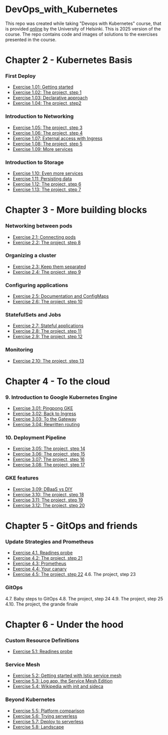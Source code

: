 # DevOps_with_Kubernetes

This repo was created while taking "Devops with Kubernetes" course, that is provided [online](https://devopswithkubernetes.com/) by the University of Helsinki. This is 2025 version of the course. The repo contains code and images of solutions to the exercises presented in the course.

# Chapter 2 - Kubernetes Basis

### First Deploy
- [Exercise 1.01: Getting started](https://github.com/bachthyaglx/devops_kubernetes/tree/main/1.1)
- [Exercise 1.02: The project, step 1](https://github.com/bachthyaglx/devops_kubernetes/tree/main/1.2)
- [Exercise 1.03: Declarative approach](https://github.com/bachthyaglx/devops_kubernetes/tree/main/1.3)
- [Exercise 1.04: The project, step2](https://github.com/bachthyaglx/devops_kubernetes/tree/main/1.4)

### Introduction to Networking
- [Exercise 1.05: The project, step 3](https://github.com/bachthyaglx/devops_kubernetes/tree/main/1.5)
- [Exercise 1.06: The project, step 4](https://github.com/bachthyaglx/devops_kubernetes/tree/main/1.6)
- [Exercise 1.07: External access with Ingress](https://github.com/bachthyaglx/devops_kubernetes/tree/main/1.7)
- [Exercise 1.08: The project, step 5](https://github.com/bachthyaglx/devops_kubernetes/tree/main/1.8)
- [Exercise 1.09: More services](https://github.com/bachthyaglx/devops_kubernetes/tree/main/1.9)

### Introduction to Storage
- [Exercise 1.10: Even more services](https://github.com/bachthyaglx/devops_kubernetes/tree/main/1.10)
- [Exercise 1.11: Persisting data](https://github.com/bachthyaglx/devops_kubernetes/tree/main/1.11)
- [Exercise 1.12: The project, step 6](https://github.com/bachthyaglx/devops_kubernetes/tree/main/1.12)
- [Exercise 1.13: The project, step 7](https://github.com/bachthyaglx/devops_kubernetes/tree/main/1.13)

# Chapter 3 - More building blocks

### Networking between pods
- [Exercise 2.1: Connecting pods](https://github.com/bachthyaglx/devops_kubernetes/tree/main/2.1)
- [Exercise 2.2: The project, step 8](https://github.com/bachthyaglx/devops_kubernetes/tree/main/2.2)

### Organizing a cluster
- [Exercise 2.3: Keep them separated](https://github.com/bachthyaglx/devops_kubernetes/tree/main/2.3)
- [Exercise 2.4: The project, step 9](https://github.com/bachthyaglx/devops_kubernetes/tree/main/2.4)

### Configuring applications
- [Exercise 2.5: Documentation and ConfigMaps](https://github.com/bachthyaglx/devops_kubernetes/tree/main/2.5)
- [Exercise 2.6: The project, step 10](https://github.com/bachthyaglx/devops_kubernetes/tree/main/2.6)

### StatefulSets and Jobs
- [Exercise 2.7: Stateful applications](https://github.com/bachthyaglx/devops_kubernetes/tree/main/2.7)
- [Exercise 2.8: The project, step 11](https://github.com/bachthyaglx/devops_kubernetes/tree/main/2.8)
- [Exercise 2.9: The project, step 12](https://github.com/bachthyaglx/devops_kubernetes/tree/main/2.9)

### Monitoring
- [Exercise 2.10: The project, step 13](https://github.com/bachthyaglx/devops_kubernetes/tree/main/2.10)

# Chapter 4 - To the cloud

### 9. Introduction to Google Kubernetes Engine
- [Exercise 3.01: Pingpong GKE](https://github.com/bachthyaglx/devops_kubernetes/tree/main/3.1)
- [Exercise 3.02: Back to Ingress](https://github.com/bachthyaglx/devops_kubernetes/tree/main/3.2)
- [Exercise 3.03: To the Gateway](https://github.com/bachthyaglx/devops_kubernetes/tree/main/3.3)
- [Exercise 3.04: Rewritten routing](https://github.com/bachthyaglx/devops_kubernetes/tree/main/3.4)

### 10. Deployment Pipeline
- [Exercise 3.05: The project, step 14](https://github.com/bachthyaglx/devops_kubernetes/tree/main/3.5)
- [Exercise 3.06: The project, step 15](https://github.com/bachthyaglx/devops_kubernetes/tree/main/3.6)
- [Exercise 3.07: The project, step 16](https://github.com/bachthyaglx/devops_kubernetes/tree/main/3.7)
- [Exercise 3.08: The project, step 17](https://github.com/bachthyaglx/devops_kubernetes/tree/main/3.8)

### GKE features
- [Exercise 3.09: DBaaS vs DIY](https://github.com/bachthyaglx/devops_kubernetes/tree/main/3.9)
- [Exercise 3.10: The project, step 18](https://github.com/bachthyaglx/devops_kubernetes/tree/main/3.10)
- [Exercise 3.11: The project, step 19](https://github.com/bachthyaglx/devops_kubernetes/tree/main/3.11)
- [Exercise 3.12: The project, step 20](https://github.com/bachthyaglx/devops_kubernetes/tree/main/3.12)

# Chapter 5 - GitOps and friends

### Update Strategies and Prometheus
- [Exercise 4.1. Readines probe](https://github.com/bachthyaglx/devops_kubernetes/tree/main/4.1)
- [Exercise 4.2: The project, step 21](https://github.com/bachthyaglx/devops_kubernetes/tree/main/4.2)
- [Exercise 4.3: Prometheus](https://github.com/bachthyaglx/devops_kubernetes/tree/main/4.3)
- [Exercise 4.4: Your canary](https://github.com/bachthyaglx/devops_kubernetes/tree/main/4.4)
- [Exercise 4.5: The project, step 22](https://github.com/bachthyaglx/devops_kubernetes/tree/main/4.5)
4.6. The project, step 23

### GitOps
4.7. Baby steps to GitOps
4.8. The project, step 24
4.9. The project, step 25
4.10. The project, the grande finale

# Chapter 6 - Under the hood

### Custom Resource Definitions
- [Exercise 5.1: Readines probe](https://github.com/bachthyaglx/devops_kubernetes/tree/main/5.1)

### Service Mesh
- [Exercise 5.2: Getting started with Istio service mesh](https://github.com/bachthyaglx/devops_kubernetes/tree/main/5.2)
- [Exercise 5.3: Log app, the Service Mesh Edition](https://github.com/bachthyaglx/devops_kubernetes/tree/main/5.3)
- [Exercise 5.4: Wikipedia with init and sideca](https://github.com/bachthyaglx/devops_kubernetes/tree/main/5.4)

### Beyond Kubernetes
- [Exercise 5.5: Platform comparison](https://github.com/bachthyaglx/devops_kubernetes/tree/main/5.5)
- [Exercise 5.6: Trying serverless](https://github.com/bachthyaglx/devops_kubernetes/tree/main/5.6)
- [Exercise 5.7: Deploy to serverless](https://github.com/bachthyaglx/devops_kubernetes/tree/main/5.7)
- [Exercise 5.8: Landscape](https://github.com/bachthyaglx/devops_kubernetes/tree/main/5.8)
